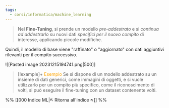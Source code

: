 ```yaml
---
tags:
  - corsi/informatica/machine_learning
---
```

>Nel **Fine-Tuning**, si prende un modello *pre-addestrato* e si *continua ad addestrarlo* su nuovi dati *specifici per il nuovo compito* di interesse, applicando piccole modifiche.

Quindi, il modello di base viene "raffinato" o "aggiornato" con dati aggiuntivi rilevanti per il compito successivo.

![[Pasted image 20231215194741.png|500]]

> [!example]+ <font color="orange">Esempio</font>
>Se si dispone di un modello addestrato su un insieme di dati generici, come immagini di oggetti, e si vuole utilizzarlo per un compito più specifico, come il riconoscimento di volti, si può eseguire il fine-tuning con un dataset contenente volti.


%%
[[000 Indice ML|↖ Ritorna all'indice ↖]]
%%
